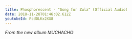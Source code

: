 ```yaml
---
title: Phosphorescent - "Song for Zula" (Official Audio)
date: 2018-11-28T01:46:02.612Z
youtubeId: FcdOLKx2XG8
---
```

*From the new album MUCHACHO*
